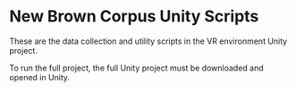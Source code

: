 # New Brown Corpus Unity Scripts

These are the data collection and utility scripts in the VR environment Unity project.

To run the full project, the full Unity project must be downloaded and opened in Unity.
